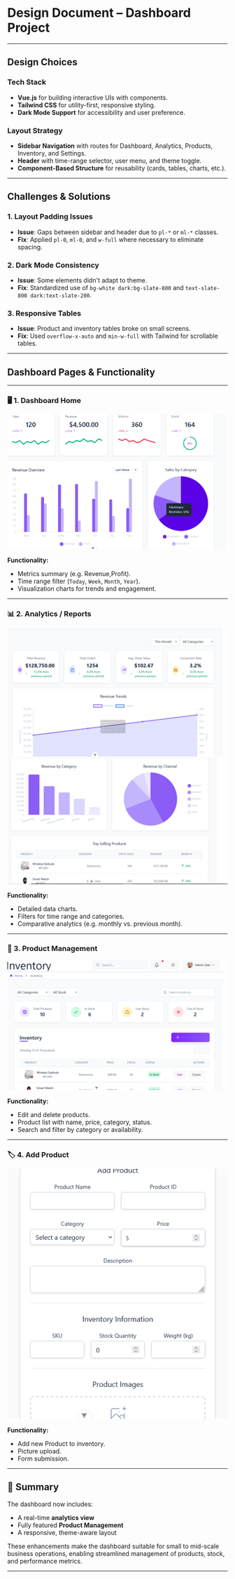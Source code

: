 # Design Document – Dashboard Project

---
##  Design Choices

### Tech Stack
- **Vue.js** for building interactive UIs with components.
- **Tailwind CSS** for utility-first, responsive styling.
- **Dark Mode Support** for accessibility and user preference.

### Layout Strategy
- **Sidebar Navigation** with routes for Dashboard, Analytics, Products, Inventory, and Settings.
- **Header** with time-range selector, user menu, and theme toggle.
- **Component-Based Structure** for reusability (cards, tables, charts, etc.).

---

## Challenges & Solutions

### 1. **Layout Padding Issues**
- **Issue**: Gaps between sidebar and header due to `pl-*` or `ml-*` classes.
- **Fix**: Applied `pl-0`, `ml-0`, and `w-full` where necessary to eliminate spacing.

### 2. **Dark Mode Consistency**
- **Issue**: Some elements didn't adapt to theme.
- **Fix**: Standardized use of `bg-white dark:bg-slate-800` and `text-slate-800 dark:text-slate-200`.

### 3. **Responsive Tables**
- **Issue**: Product and inventory tables broke on small screens.
- **Fix**: Used `overflow-x-auto` and `min-w-full` with Tailwind for scrollable tables.

---

## Dashboard Pages & Functionality

---

### 🖥️ 1. Dashboard Home

![Dashboard Home](./public/dashboard.png)

**Functionality:**
- Metrics summary (e.g. Revenue,Profit).
- Time range filter (`Today`, `Week`, `Month`, `Year`).
- Visualization charts for trends and engagement.

---

### 📊 2. Analytics / Reports

![Analytics View](./public/revenue-analysis1.png)
![Analytics View2](./public/revenue-analysis2.png)

**Functionality:**
- Detailed data charts.
- Filters for time range and categories.
- Comparative analytics (e.g. monthly vs. previous month).

---

### 🛒 3. Product Management

![Product Management](./public/inventory-management.png)

**Functionality:**
- Edit and delete products.
- Product list with name, price, category, status.
- Search and filter by category or availability.

---

### 🏷️ 4. Add Product

![Inventory Management](./public/add-product.png)

**Functionality:**
- Add new Product to inventory.
- Picture upload.
- Form submission.

---


## 📌 Summary

The dashboard now includes:
- A real-time **analytics view**
- Fully featured **Product Management**
- A responsive, theme-aware layout

These enhancements make the dashboard suitable for small to mid-scale business operations, enabling streamlined management of products, stock, and performance metrics.

---
